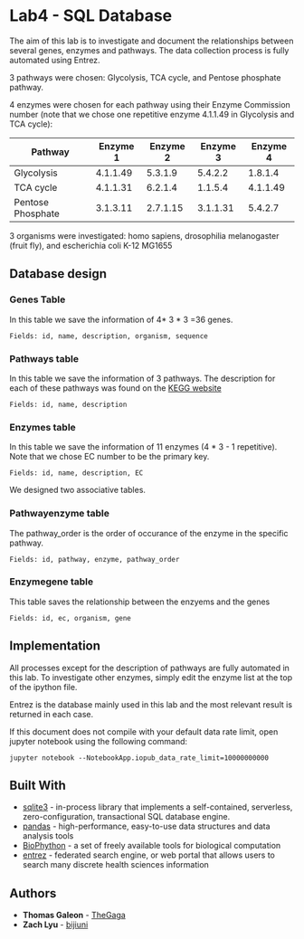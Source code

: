 # Lab4 - SQL Database

The aim of this lab is to investigate and document the relationships between several genes, enzymes and pathways. The data collection process is fully automated using Entrez.

3 pathways were chosen: Glycolysis, TCA cycle, and Pentose phosphate pathway.

4 enzymes were chosen for each pathway using their Enzyme Commission number (note that we chose one repetitive enzyme 4.1.1.49 in Glycolysis and TCA cycle):

| Pathway           | Enzyme 1 | Enzyme 2 | Enzyme 3 | Enzyme 4 |
|-------------------|----------|----------|----------|----------|
| Glycolysis        | 4.1.1.49  | 5.3.1.9 | 5.4.2.2 | 1.8.1.4 |
| TCA cycle         | 4.1.1.31|6.2.1.4|1.1.5.4|4.1.1.49|
| Pentose Phosphate | 3.1.3.11|2.7.1.15|3.1.1.31|5.4.2.7|

3 organisms were investigated: homo sapiens, drosophilia melanogaster (fruit fly), and escherichia coli K-12 MG1655


## Database design

### Genes Table
In this table we save the information of 4* 3 * 3 =36 genes.
```
Fields: id, name, description, organism, sequence
```
### Pathways table
In this table we save the information of 3 pathways. The description for each of these pathways was found on the [KEGG website](https://www.genome.jp/kegg/pathway.html)
```
Fields: id, name, description
```
### Enzymes table
In this table we save the information of 11 enzymes (4 * 3 - 1 repetitive). Note that we chose EC number to be the primary key.
```
Fields: id, name, description, EC
```



We designed two associative tables.

### Pathwayenzyme table
The pathway_order is the order of occurance of the enzyme in the specific pathway.
```
Fields: id, pathway, enzyme, pathway_order
```

### Enzymegene table
This table saves the relationship between the enzyems and the genes
```
Fields: id, ec, organism, gene
```

## Implementation

All processes except for the description of pathways are fully automated in this lab. To investigate other enzymes, simply edit the enzyme list at the top of the ipython file.

Entrez is the database mainly used in this lab and the most relevant result is returned in each case.

If this document does not compile with your default data rate limit, open jupyter notebook using the following command:
```
jupyter notebook --NotebookApp.iopub_data_rate_limit=10000000000
```

## Built With

* [sqlite3](https://www.sqlite.org/index.html) - in-process library that implements a self-contained, serverless, zero-configuration, transactional SQL database engine.
* [pandas](https://pandas.pydata.org/) - high-performance, easy-to-use data structures and data analysis tools
* [BioPhython](https://biopython.org/) - a set of freely available tools for biological computation 
* [entrez](https://www.ncbi.nlm.nih.gov/Class/MLACourse/Original8Hour/Entrez/) -  federated search engine, or web portal that allows users to search many discrete health sciences information

## Authors

* **Thomas Galeon**  - [TheGaga](https://github.com/TheGaga)
* **Zach Lyu** - [bijiuni](https://github.com/bijiuni)
